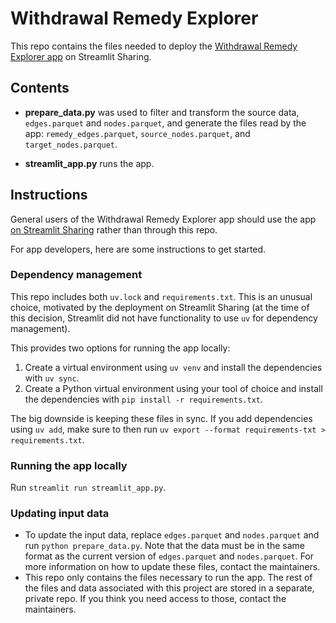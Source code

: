 # Withdrawal Remedy Explorer

This repo contains the files needed to deploy the [Withdrawal Remedy Explorer app](https://share.streamlit.io/rtiinternational/withdrawal-remedy-explorer) on Streamlit Sharing. 

## Contents

- **prepare_data.py** was used to filter and transform the source data, `edges.parquet` and `nodes.parquet`, and generate the files read by the app: `remedy_edges.parquet`, `source_nodes.parquet`, and `target_nodes.parquet`.

- **streamlit_app.py** runs the app. 

## Instructions

General users of the Withdrawal Remedy Explorer app should use the app [on Streamlit Sharing](https://share.streamlit.io/rtiinternational/withdrawal-remedy-explorer) rather than through this repo. 

For app developers, here are some instructions to get started.

### Dependency management

This repo includes both `uv.lock` and `requirements.txt`. This is an unusual choice, motivated by the deployment on Streamlit Sharing (at the time of this decision, Streamlit did not have functionality to use `uv` for dependency management). 

This provides two options for running the app locally:

1. Create a virtual environment using `uv venv` and install the dependencies with `uv sync`.
1. Create a Python virtual environment using your tool of choice and install the dependencies with `pip install -r requirements.txt`. 

The big downside is keeping these files in sync. If you add dependencies using `uv add`, make sure to then run `uv export --format requirements-txt > requirements.txt`.

### Running the app locally

Run `streamlit run streamlit_app.py`. 

### Updating input data

- To update the input data, replace `edges.parquet` and `nodes.parquet` and run `python prepare_data.py`. Note that the data must be in the same format as the current version of `edges.parquet` and `nodes.parquet`. For more information on how to update these files, contact the maintainers.
- This repo only contains the files necessary to run the app. The rest of the files and data associated with this project are stored in a separate, private repo. If you think you need access to those, contact the maintainers. 
